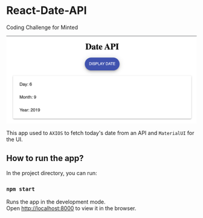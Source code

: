 # React-Date-API
Coding Challenge for Minted

![alt text](https://github.com/inikhilkedia/React-Date-API/blob/master/Screenshot.png "React Date API Screenshot")

This app used to `AXIOS` to fetch today's date from an API and `MaterialUI` for the UI.

## How to run the app?

In the project directory, you can run:

### `npm start`

Runs the app in the development mode.<br>
Open [http://localhost:8000](http://localhost:8000) to view it in the browser.
